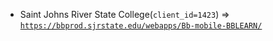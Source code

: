  - Saint Johns River State College(`client_id=1423`) => [`https://bbprod.sjrstate.edu/webapps/Bb-mobile-BBLEARN/`](https://bbprod.sjrstate.edu/webapps/Bb-mobile-BBLEARN/)
